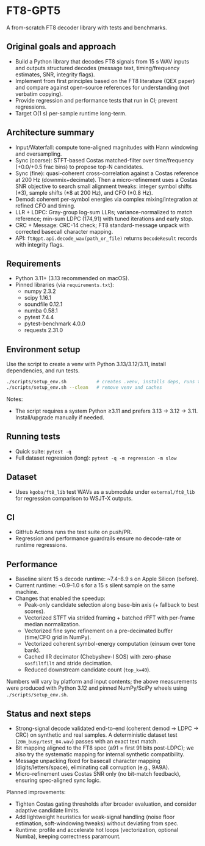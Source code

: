 # FT8-GPT5

A from-scratch FT8 decoder library with tests and benchmarks.

## Original goals and approach
- Build a Python library that decodes FT8 signals from 15 s WAV inputs and outputs structured decodes (message text, timing/frequency estimates, SNR, integrity flags).
- Implement from first principles based on the FT8 literature (QEX paper) and compare against open-source references for understanding (not verbatim copying).
- Provide regression and performance tests that run in CI; prevent regressions.
- Target O(1 s) per-sample runtime long-term.

## Architecture summary
- Input/Waterfall: compute tone-aligned magnitudes with Hann windowing and oversampling.
- Sync (coarse): STFT-based Costas matched-filter over time/frequency (+0.0/+0.5 frac bins) to propose top-N candidates.
- Sync (fine): quasi-coherent cross-correlation against a Costas reference at 200 Hz (downmix+decimate). Then a micro-refinement uses a Costas SNR objective to search small alignment tweaks: integer symbol shifts (±3), sample shifts (±8 at 200 Hz), and CFO (±0.8 Hz).
- Demod: coherent per-symbol energies via complex mixing/integration at refined CFO and timing.
- LLR + LDPC: Gray-group log-sum LLRs; variance-normalized to match reference; min-sum LDPC (174,91) with tuned iterations and early stop.
- CRC + Message: CRC-14 check; FT8 standard-message unpack with corrected basecall character mapping.
- API: `ft8gpt.api.decode_wav(path_or_file)` returns `DecodeResult` records with integrity flags.

## Requirements
- Python 3.11+ (3.13 recommended on macOS).
- Pinned libraries (via `requirements.txt`):
  - numpy 2.3.2
  - scipy 1.16.1
  - soundfile 0.12.1
  - numba 0.58.1
  - pytest 7.4.4
  - pytest-benchmark 4.0.0
  - requests 2.31.0

## Environment setup
Use the script to create a venv with Python 3.13/3.12/3.11, install dependencies, and run tests.

```bash
./scripts/setup_env.sh           # creates .venv, installs deps, runs tests
./scripts/setup_env.sh --clean   # remove venv and caches
```

Notes:
- The script requires a system Python ≥3.11 and prefers 3.13 → 3.12 → 3.11. Install/upgrade manually if needed.

## Running tests
- Quick suite: `pytest -q`
- Full dataset regression (long): `pytest -q -m regression -m slow`

## Dataset
- Uses `kgoba/ft8_lib` test WAVs as a submodule under `external/ft8_lib` for regression comparison to WSJT-X outputs.

## CI
- GitHub Actions runs the test suite on push/PR.
- Regression and performance guardrails ensure no decode-rate or runtime regressions.

## Performance

- Baseline silent 15 s decode runtime: ~7.4–8.9 s on Apple Silicon (before).
- Current runtime: ~0.9–1.0 s for a 15 s silent sample on the same machine.
- Changes that enabled the speedup:
  - Peak-only candidate selection along base-bin axis (+ fallback to best scores).
  - Vectorized STFT via strided framing + batched rFFT with per-frame median normalization.
  - Vectorized fine sync refinement on a pre-decimated buffer (time/CFO grid in NumPy).
  - Vectorized coherent symbol-energy computation (einsum over tone bank).
  - Cached IIR decimator (Chebyshev-I SOS) with zero-phase `sosfiltfilt` and stride decimation.
  - Reduced downstream candidate count (`top_k=40`).

Numbers will vary by platform and input contents; the above measurements were produced with Python 3.12 and pinned NumPy/SciPy wheels using `./scripts/setup_env.sh`.

## Status and next steps
- Strong-signal decode validated end-to-end (coherent demod → LDPC → CRC) on synthetic and real samples. A deterministic dataset test (`20m_busy/test_04.wav`) passes with an exact text match.
- Bit mapping aligned to the FT8 spec (a91 = first 91 bits post-LDPC); we also try the systematic mapping for internal synthetic compatibility.
- Message unpacking fixed for basecall character mapping (digits/letters/space), eliminating call corruption (e.g., 9A9A).
- Micro-refinement uses Costas SNR only (no bit-match feedback), ensuring spec-aligned sync logic.

Planned improvements:
- Tighten Costas gating thresholds after broader evaluation, and consider adaptive candidate limits.
- Add lightweight heuristics for weak-signal handling (noise floor estimation, soft-windowing tweaks) without deviating from spec.
- Runtime: profile and accelerate hot loops (vectorization, optional Numba), keeping correctness paramount.

